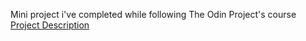 Mini project i've completed while following The Odin Project's course
[Project Description](https://www.theodinproject.com/lessons/nodejs-mini-message-board)